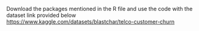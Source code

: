Download the packages mentioned in the R file and use the code with the dataset link provided below
https://www.kaggle.com/datasets/blastchar/telco-customer-churn
